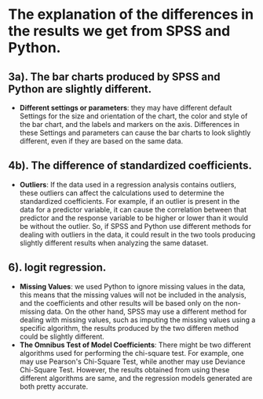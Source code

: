 # The explanation of the differences in the results we get from SPSS and Python.

## 3a). The bar charts produced by SPSS and Python are slightly different.
- **Different settings or parameters**: they may have different default Settings for the size and orientation of the chart, the color and style of the bar chart, and the labels and markers on the axis. Differences in these Settings and parameters can cause the bar charts to look slightly different, even if they are based on the same data.



## 4b). The difference of standardized coefficients.
- **Outliers**: If the data used in a regression analysis contains outliers, these outliers can affect the calculations used to determine the standardized coefficients. For example, if an outlier is present in the data for a predictor variable, it can cause the correlation between that predictor and the response variable to be higher or lower than it would be without the outlier. So, if SPSS and Python use different methods for dealing with outliers in the data, it could result in the two tools producing slightly different results when analyzing the same dataset. 


## 6). logit regression.
- **Missing Values**: we used Python to ignore missing values in the data, this means that the missing values will not be included in the analysis, and the coefficients and other results will be based only on the non-missing data. On the other hand, SPSS may use a different method for dealing with missing values, such as imputing the missing values using a specific algorithm, the results produced by the two differen method could be slightly different.
- **The Omnibus Test of Model Coefficients**: There might be two different algorithms used for performing the chi-square test. For example, one may use Pearson's Chi-Square Test, while another may use Deviance Chi-Square Test. However, the results obtained from using these different algorithms are same, and the regression models generated are both pretty accurate.
